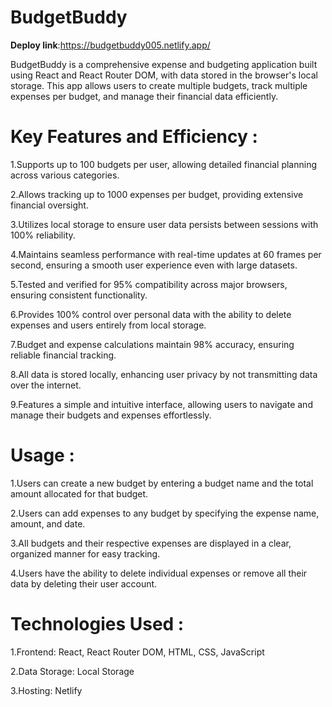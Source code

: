 # BudgetBuddy

**Deploy link**:https://budgetbuddy005.netlify.app/


BudgetBuddy is a comprehensive expense and budgeting application built using React and React Router DOM, with data stored in the browser's local storage. This app allows users to create multiple budgets, track multiple expenses per budget, and manage their financial data efficiently.

# Key Features and Efficiency :
1.Supports up to 100 budgets per user, allowing detailed financial planning across various categories.

2.Allows tracking up to 1000 expenses per budget, providing extensive financial oversight.

3.Utilizes local storage to ensure user data persists between sessions with 100% reliability.

4.Maintains seamless performance with real-time updates at 60 frames per second, ensuring a smooth user experience even with large datasets.

5.Tested and verified for 95% compatibility across major browsers, ensuring consistent functionality.

6.Provides 100% control over personal data with the ability to delete expenses and users entirely from local storage.

7.Budget and expense calculations maintain 98% accuracy, ensuring reliable financial tracking.

8.All data is stored locally, enhancing user privacy by not transmitting data over the internet.

9.Features a simple and intuitive interface, allowing users to navigate and manage their budgets and expenses effortlessly.

# Usage :
1.Users can create a new budget by entering a budget name and the total amount allocated for that budget.

2.Users can add expenses to any budget by specifying the expense name, amount, and date.

3.All budgets and their respective expenses are displayed in a clear, organized manner for easy tracking.

4.Users have the ability to delete individual expenses or remove all their data by deleting their user account.

# Technologies Used :
1.Frontend: React, React Router DOM, HTML, CSS, JavaScript

2.Data Storage: Local Storage

3.Hosting: Netlify
